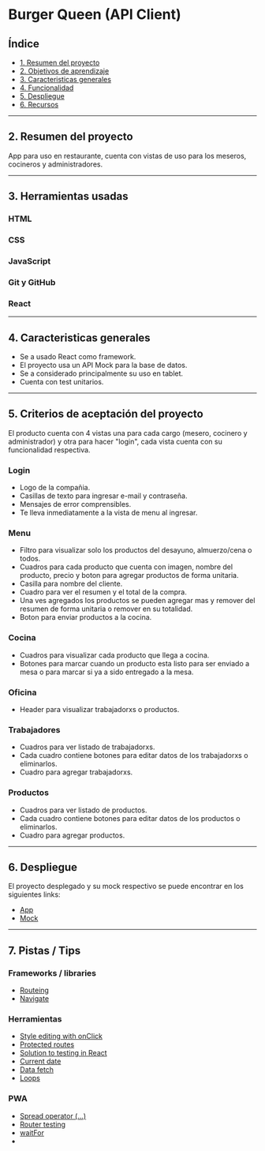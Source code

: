 # Burger Queen (API Client)

## Índice

* [1. Resumen del proyecto](#1-resumen-del-proyecto)
* [2. Objetivos de aprendizaje](#2-objetivos-de-aprendizaje)
* [3. Caracteristicas generales](#3-caracteristicas-generales)
* [4. Funcionalidad](#4-funcionalidad)
* [5. Despliegue](#5-despliegue)
* [6. Recursos](#6-recursos)

***

## 2. Resumen del proyecto

App para uso en restaurante, cuenta con vistas de uso para los meseros, cocineros y administradores.

***

## 3. Herramientas usadas

### HTML

### CSS

### JavaScript

### Git y GitHub

### React

***

## 4. Caracteristicas generales

* Se a usado React como framework.
* El proyecto usa un API Mock para la base de datos.
* Se a considerado principalmente su uso en tablet.
* Cuenta con test unitarios.

***

## 5. Criterios de aceptación del proyecto

El producto cuenta con 4 vistas una para cada cargo (mesero, cocinero y administrador) y otra para hacer "login", cada vista cuenta con su funcionalidad respectiva.

### Login

* Logo de la compañia.
* Casillas de texto para ingresar e-mail y contraseña.
* Mensajes de error comprensibles.
* Te lleva inmediatamente a la vista de menu al ingresar.

### Menu

* Filtro para visualizar solo los productos del desayuno, almuerzo/cena o todos.
* Cuadros para cada producto que cuenta con imagen, nombre del producto, precio y boton para agregar productos de forma unitaria.
* Casilla para nombre del cliente.
* Cuadro para ver el resumen y el total de la compra.
* Una ves agregados los productos se pueden agregar mas y remover del resumen de forma unitaria o remover en su totalidad.
* Boton para enviar productos a la cocina.

### Cocina

* Cuadros para visualizar cada producto que llega a cocina.
* Botones para marcar cuando un producto esta listo para ser enviado a mesa o para marcar si ya a sido entregado a la mesa.

### Oficina

* Header para visualizar trabajadorxs o productos.

### Trabajadores

* Cuadros para ver listado de trabajadorxs.
* Cada cuadro contiene botones para editar datos de los trabajadorxs o eliminarlos.
* Cuadro para agregar trabajadorxs.

### Productos

* Cuadros para ver listado de productos.
* Cada cuadro contiene botones para editar datos de los productos o eliminarlos.
* Cuadro para agregar productos.

***

## 6. Despliegue

El proyecto desplegado y su mock respectivo se puede encontrar en los siguientes links:

* [App](https://burger-queen-api-client-alexa.netlify.app/)
* [Mock](https://burger-queen-api-mock-alexa.glitch.me/)

***

## 7. Pistas / Tips

### Frameworks / libraries

* [Routeing](https://www.youtube.com/watch?v=Ul3y1LXxzdU)
* [Navigate](https://stackoverflow.com/questions/64838587/how-to-properly-use-usehistory-from-react-router-dom)

### Herramientas

* [Style editing with onClick](https://bobbyhadz.com/blog/react-change-style-on-click)
* [Protected routes](https://www.youtube.com/watch?v=2k8NleFjG7I)
* [Solution to testing in React](https://testing-library.com/docs/react-testing-library/intro/#the-problem)
* [Current date](https://stackoverflow.com/questions/43744312/react-js-get-current-date)
* [Data fetch](https://www.developerway.com/posts/how-to-fetch-data-in-react)
* [Loops](https://www.pluralsight.com/guides/how-to-implement-a-component-%22loop%22-with-react)

### PWA

* [Spread operator (...)](https://fjolt.com/article/javascript-three-dots-spread-operator)
* [Router testing](https://testing-library.com/docs/example-react-router/)
* [waitFor](https://testing-library.com/docs/dom-testing-library/api-async/#waitfor)
* []()
